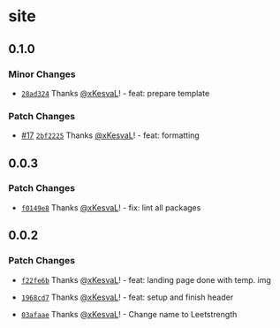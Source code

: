 # site

## 0.1.0

### Minor Changes

- [`28ad324`](https://github.com/xKesvaL/leetstrength/commit/28ad324a544e1f8567d45f406375da07c71feea9) Thanks [@xKesvaL](https://github.com/xKesvaL)! - feat: prepare template

### Patch Changes

- [#17](https://github.com/xKesvaL/leetstrength/pull/17) [`2bf2225`](https://github.com/xKesvaL/leetstrength/commit/2bf2225088777e4ed7b0d79846663c2ff408b768) Thanks [@xKesvaL](https://github.com/xKesvaL)! - feat: formatting

## 0.0.3

### Patch Changes

- [`f0149e8`](https://github.com/xKesvaL/leetstrength/commit/f0149e88c83b1d4a0bb606012bf9f7871896b885) Thanks [@xKesvaL](https://github.com/xKesvaL)! - fix: lint all packages

## 0.0.2

### Patch Changes

- [`f22fe6b`](https://github.com/xKesvaL/leetstrength/commit/f22fe6b05370b4a21b69320d26207578c1dab898) Thanks [@xKesvaL](https://github.com/xKesvaL)! - feat: landing page done with temp. img

- [`1968cd7`](https://github.com/xKesvaL/leetstrength/commit/1968cd7952d21e5ebe1fd23a69b503d5a4bfb0bb) Thanks [@xKesvaL](https://github.com/xKesvaL)! - feat: setup and finish header

- [`03afaae`](https://github.com/xKesvaL/leetstrength/commit/03afaaec6a23b70b04c3169ac8e5c6aa23bf0f87) Thanks [@xKesvaL](https://github.com/xKesvaL)! - Change name to Leetstrength
